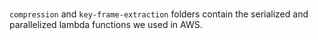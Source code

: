 ###
`compression` and `key-frame-extraction` folders contain the serialized and parallelized lambda functions we used in AWS.
